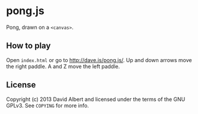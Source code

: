# pong.js

Pong, drawn on a `<canvas>`.

## How to play

Open `index.html` or go to http://dave.is/pong.js/. Up and down arrows move the right paddle. A and Z move the left paddle.

## License

Copyright (c) 2013 David Albert and licensed under the terms of the GNU GPLv3. See `COPYING` for more info.
